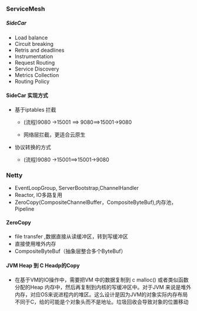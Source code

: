 ### ServiceMesh

##### SideCar

- Load balance
- Circuit breaking
- Retris and deadlines
- Instrumentation
- Request Routing
- Service Discovery
- Metrics Collection
- Routing Policy

#### SideCar 实现方式

- 基于iptables 拦截

  - (流程)9080 ->15001 ==> 9080==>15001->9080

  - 网络层拦截，更适合云原生

- 协议转换的方式

  - (流程)9080 ->15001==>15001->9080



### Netty

- EventLoopGroup, ServerBootstrap,ChannelHandler
- Reactor, IO多路复用
- ZeroCopy(CompositeChannelBuffer，CompositeByteBuf),内存池，Pipeline

#### ZeroCopy

- file transfer ,数据直接从读缓冲区，转到写缓冲区
- 直接使用堆外内存
- CompositeByteBuf（抽象层整合多个ByteBuf）

#### JVM Heap 到 C Headp的Copy

- 在基于VM的IO操作中，需要把VM 中的数据复制到 c malloc() 或者类似函数分配的Heap 内存中，然后再复制到内核的写缓冲区中。对于JVM 来说是堆外内存，对应OS来说进程内的堆区。这么设计是因为JVM的对象实际内存布局不同于C，给的可能是个对象头而不是地址。垃圾回收会导致对象的位置移动
